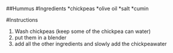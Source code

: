 ##Hummus
#Ingredients
*chickpeas
*olive oil
*salt
*cumin


#Instructions
1. Wash chickpeas (keep some of the chickpea can water)
2. put them in a blender
3. add all the other ingredients and slowly add the chickpeawater
